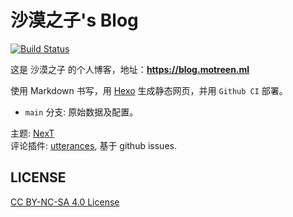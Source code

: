 # 沙漠之子's Blog

[![Build Status](https://github.com/maboloshi/Blog/workflows/Hexo%20CICD/badge.svg)](https://github.com/maboloshi/Blog/actions?query=workflow%3A%22Hexo+CICD%22)

这是 沙漠之子 的个人博客，地址：**<https://blog.motreen.ml>**

使用 Markdown 书写，用 [Hexo](https://hexo.io/) 生成静态网页，并用 `Github CI` 部署。

- `main` 分支: 原始数据及配置。

主题: [NexT](https://github.com/theme-next/hexo-theme-next)   
评论插件: [utterances](https://utteranc.es), 基于 github issues.

## LICENSE
[CC BY-NC-SA 4.0 License](https://creativecommons.org/licenses/by-nc-sa/4.0/)

